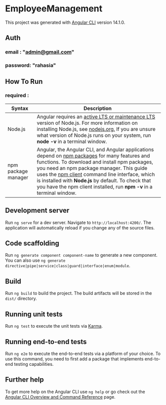 # EmployeeManagement

This project was generated with [Angular CLI](https://github.com/angular/angular-cli) version 14.1.0.

## Auth 

### email : "admin@gmail.com"
### password: "rahasia"

## How To Run

### required :  
| Syntax | Description |
| ----------- | ----------- |
| Node.js | Angular requires an [active LTS or maintenance LTS](https://nodejs.org/en/about/releases/) version of Node.js. For more information on installing Node.js, see [nodejs.org.](https://nodejs.org/en/) If you are unsure what version of Node.js runs on your system, run **node -v** in a terminal window. |
| npm package manager | Angular, the Angular CLI, and Angular applications depend on [npm packages](https://docs.npmjs.com/about-npm) for many features and functions. To download and install npm packages, you need an npm package manager. This guide uses the [npm client](https://docs.npmjs.com/cli/v8/commands/npm-install) command line interface, which is installed with **Node.js** by default. To check that you have the npm client installed, run **npm -v** in a terminal window. | 

## Development server

Run `ng serve` for a dev server. Navigate to `http://localhost:4200/`. The application will automatically reload if you change any of the source files.

## Code scaffolding

Run `ng generate component component-name` to generate a new component. You can also use `ng generate directive|pipe|service|class|guard|interface|enum|module`.

## Build

Run `ng build` to build the project. The build artifacts will be stored in the `dist/` directory.

## Running unit tests

Run `ng test` to execute the unit tests via [Karma](https://karma-runner.github.io).

## Running end-to-end tests

Run `ng e2e` to execute the end-to-end tests via a platform of your choice. To use this command, you need to first add a package that implements end-to-end testing capabilities.

## Further help

To get more help on the Angular CLI use `ng help` or go check out the [Angular CLI Overview and Command Reference](https://angular.io/cli) page.